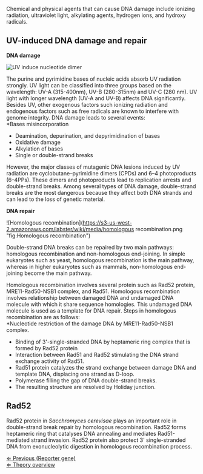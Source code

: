 Chemical and physical agents that can cause DNA damage include ionizing
radiation, ultraviolet light, alkylating agents, hydrogen ions, and
hydroxy radicals.

UV-induced DNA damage and repair
--------------------------------

**DNA damage**

![UV induce nucleotide dimer](https://s3-us-west-2.amazonaws.com/labster/wiki/media/photoreactivation.png "fig:UV induce nucleotide dimer")

The
purine and pyrimidine bases of nucleic acids absorb UV radiation
strongly. UV light can be classified into three groups based on the
wavelength: UV-A (315-400nm), UV-B (280-315nm) and UV-C (280 nm). UV
light with longer wavelength (UV-A and UV-B) affects DNA significantly.
Besides UV, other exogenous factors such ionizing radiation and
endogenous factors such as free radicals are known to interfere with
genome integrity. DNA damage leads to several events:\
\*Bases misincorporation

-   Deamination, depurination, and depyrimidination of bases
-   Oxidative damage
-   Alkylation of bases
-   Single or double-strand breaks

However, the major classes of mutagenic DNA lesions induced by UV
radiation are cyclobutane–pyrimidine dimers (CPDs) and 6–4 photoproducts
(6–4PPs). These dimers and photoproducts lead to replication arrests and
double-strand breaks. Among several types of DNA damage, double-strand
breaks are the most dangerous because they affect both DNA strands and
can lead to the loss of genetic material.

**DNA repair**

![Homologous recombination](https://s3-us-west-2.amazonaws.com/labster/wiki/media/homologous recombination.png "fig:Homologous recombination")

Double-strand DNA breaks can be repaired by two main pathways:
homologous recombination and non-homologous end-joining. In simple
eukaryotes such as yeast, homologous recombination is the main pathway,
whereas in higher eukaryotes such as mammals, non-homologous end-joining
become the main pathway.

Homologous recombination involves several protein such as Rad52 protein,
MRE11-Rad50-NSB1 complex, and Rad51. Homologous recombination involves
relationship between damaged DNA and undamaged DNA molecule with which
it share sequence homologies. This undamaged DNA molecule is used as a
template for DNA repair. Steps in homologous recombination are as
follows:\
\*Nucleotide restriction of the damage DNA by MRE11-Rad50-NSB1 complex.

-   Binding of 3'-single-stranded DNA by heptameric ring complex that is
    formed by Rad52 protein
-   Interaction between Rad51 and Rad52 stimulating the DNA strand
    exchange activity of Rad51.
-   Rad51 protein catalyzes the strand exchange between damage DNA and
    template DNA, displacing one strand as D-loop.
-   Polymerase filling the gap of DNA double-strand breaks.
-   The resulting structure are resolved by Holiday junction.

Rad52
-----

Rad52 protein in *Sacchromyces cerevisae* plays an important role in
double-strand break repair by homologous recombination. Rad52 forms
heptameric ring that catalyses DNA annealing and mediates Rad51-mediated
strand invasion. Rad52 protein also protect 3' single-stranded DNA from
exonucleolytic digestion in homologous recombination process.

[⇐ Previous (Reporter gene)](/wiki/Reporter_Gene "wikilink")\
[⇐ Theory overview](/wiki/Molecular_Cloning "wikilink")

